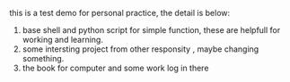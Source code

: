 this is a test demo for personal practice, the detail is below:
1. base shell and python script for simple function, these are helpfull for working and learning.
2. some intersting project from other responsity , maybe changing something.
3. the book for computer and some work log in there
